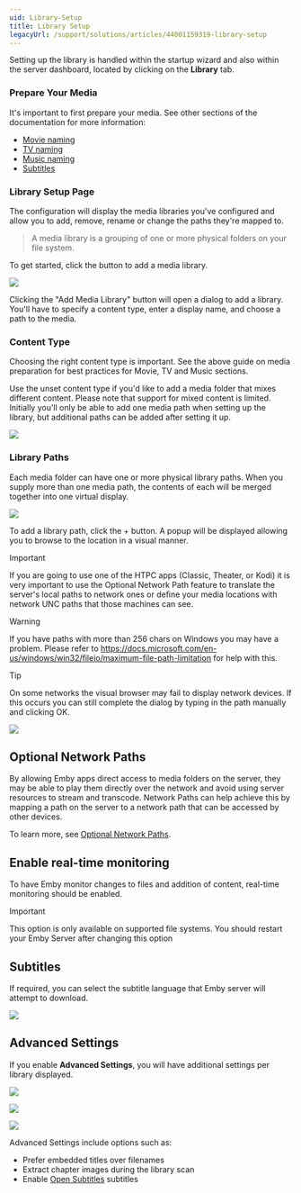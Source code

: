 ```yaml
---
uid: Library-Setup
title: Library Setup
legacyUrl: /support/solutions/articles/44001159319-library-setup
---
```


Setting up the library is handled within the startup wizard and also within the server dashboard, located by clicking on the **Library** tab.

### Prepare Your Media

It's important to first prepare your media. See other sections of the documentation for more information:

* [Movie naming](Movie-Naming.md)
* [TV naming](TV-Naming.md)
* [Music naming](Music-Naming.md)
* [Subtitles](Subtitles.md)

### Library Setup Page

The configuration will display the media libraries you've configured and allow you to add, remove, rename or change the paths they're mapped to. 

> A media library is a grouping of one or more physical folders on your file system.

To get started, click the button to add a media library.

![](images/server/librarysetup1.png)

Clicking the "Add Media Library" button will open a dialog to add a library. You'll have to specify a content type, enter a display name, and choose a path to the media.

### Content Type

Choosing the right content type is important. See the above guide on media preparation for best practices for Movie, TV and Music sections. 

Use the unset content type if you'd like to add a media folder that mixes different content. Please note that support for mixed content is limited. Initially you'll only be able to add one media path when setting up the library, but additional paths can be added after setting it up.

![](images/server/librarysetup2.png)

### Library Paths

Each media folder can have one or more physical library paths. When you supply more than one media path, the contents of each will be merged together into one virtual display.

![](images/server/librarysetup3.png)

To add a library path, click the + button. A popup will be displayed allowing you to browse to the location in a visual manner.

> [!Important]
> If you are going to use one of the HTPC apps (Classic, Theater, or Kodi) it is very important to use the Optional Network Path feature to translate the server's local paths to network ones or define your media locations with network UNC paths that those machines can see.

> [!WARNING]
> If you have paths with more than 256 chars on Windows you may have a problem. Please refer to https://docs.microsoft.com/en-us/windows/win32/fileio/maximum-file-path-limitation for help with this.

> [!TIP]
>  On some networks the visual browser may fail to display network devices. If this occurs you can still complete the dialog by typing in the path manually and clicking OK.

![](images/server/librarysetup4.png)

## Optional Network Paths

By allowing Emby apps direct access to media folders on the server, they may be able to play them directly over the network and avoid using server resources to stream and transcode. Network Paths can help achieve this by mapping a path on the server to a network path that can be accessed by other devices.

To learn more, see [Optional Network Paths](Optional-Network-Paths.md).

## Enable real-time monitoring

To have Emby monitor changes to files and addition of content, real-time monitoring should be enabled.

> [!Important]
> This option is only available on supported file systems. You should restart your Emby Server after changing this option

## Subtitles

If required, you can select the subtitle language that Emby server will attempt to download.

![](images/server/librarysetup2c.png)

## Advanced Settings

If you enable **Advanced Settings**, you will have additional settings per library displayed.

![](images/server/librarysetup2a.png)

![](images/server/librarysetup2b.png)

![](images/server/librarysetup2d.png)

Advanced Settings include options such as: 

* Prefer embedded titles over filenames
* Extract chapter images during the library scan
* Enable [Open Subtitles](Open-Subtitles.md) subtitles
